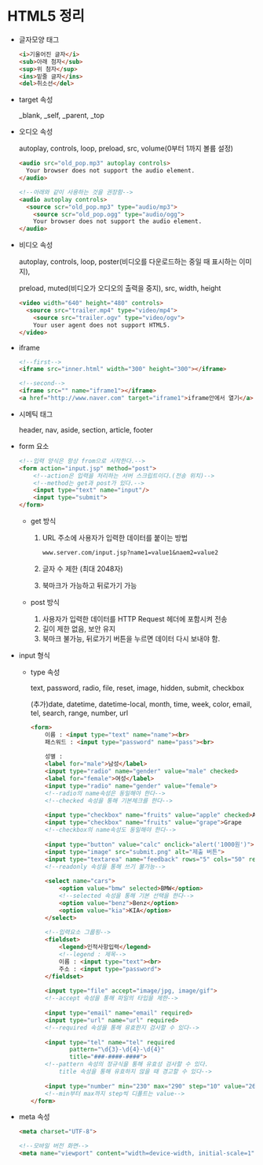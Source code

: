 # HTML5 정리

* 글자모양 태그

  ```html
  <i>기울어진 글자</i>
  <sub>아래 첨자</sub>
  <sup>위 첨자</sup>
  <ins>밑줄 글자</ins>
  <del>취소선</del>
  ```



* target 속성

  _blank, _self, _parent, _top

  

* 오디오 속성

  autoplay, controls, loop, preload, src, volume(0부터 1까지 볼륨 설정)

  ``` html
  <audio src="old_pop.mp3" autoplay controls>
  	Your browser does not support the audio element.
  </audio>
  
  <!--아래와 같이 사용하는 것을 권장함-->
  <audio autoplay controls>
  	<source scr="old_pop.mp3" type="audio/mp3">
      <source scr="old_pop.ogg" type="audio/ogg">
      Your browser does not support the audio element.
  </audio>
  ```

  

* 비디오 속성

  autoplay, controls, loop, poster(비디오를 다운로드하는 중일 때 표시하는 이미지),

  preload, muted(비디오가 오디오의 출력을 중지), src, width, height

  ```html
  <video width="640" height="480" controls>
  	<source src="trailer.mp4" type="video/mp4">
      <source src="trailer.ogv" type="video/ogv">
      Your user agent does not support HTML5.
  </video>
  ```

  

* iframe

  ``` html
  <!--first-->
  <iframe src="inner.html" width="300" height="300"></iframe>
  
  <!--second-->
  <iframe src="" name="iframe1"></iframe>
  <a href="http://www.naver.com" target="iframe1">iframe안에서 열기</a>
  ```




* 시메틱 태그

  header, nav, aside, section, article, footer

  

* form 요소

  ```html
  <!--입력 양식은 항상 from으로 시작한다.-->
  <form action="input.jsp" method="post">
      <!--action은 입력을 처리하는 서버 스크립트이다.(전송 위치)-->
      <!--method는 get과 post가 있다.-->
      <input type="text" name="input"/>
      <input type="submit">
  </form>
  ```

  

  * get 방식

    1. URL 주소에 사용자가 입력한 데이터를 붙이는 방법

       ```txt
       www.server.com/input.jsp?name1=value1&naem2=value2
       ```

    2. 글자 수 제한 (최대 2048자)

    3. 북마크가 가능하고 뒤로가기 가능

  * post 방식

    1. 사용자가 입력한 데이터를 HTTP Request 헤더에 포함시켜 전송
    2. 길이 제한 없음, 보안 유지
    3. 북마크 불가능, 뒤로가기 버튼을 누르면 데이터 다시 보내야 함.



* input 형식

  * type 속성

    text, password, radio, file, reset, image, hidden, submit, checkbox

    (추가)date, datetime, datetime-local, month, time, week, color, email, tel, search, range, number, url

    ```html
    <form>
        이름 : <input type="text" name="name"><br>
        패스워드 : <input type="password" name="pass"><br>
        
        성별 : 
        <label for="male">남성</label>
        <input type="radio" name="gender" value="male" checked>
        <label for="female">여성</label>
        <input type="radio" name="gender" value="female">
        <!--radio의 name속성은 동일해야 한다-->
        <!--checked 속성을 통해 기본체크를 한다-->
        
        <input type="checkbox" name="fruits" value="apple" checked>Apple
        <input type="checkbox" name="fruits" value="grape">Grape
        <!--checkbox의 name속성도 동일해야 한다-->
        
        <input type="button" value="calc" onclick="alert('1000원')">
        <input type="image" src="submit.png" alt="제출 버튼">
        <input type="textarea" name="feedback" rows="5" cols="50" readonly>
        <!--readonly 속성을 통해 쓰기 불가능-->
        
        <select name="cars">
            <option value="bmw" selected>BMW</option>
            <!--selected 속성을 통해 기본 선택을 한다-->
            <option value="benz">Benz</option>
            <option value="kia">KIA</option>
        </select>
        
        <!--입력요소 그룹핑-->
        <fieldset>
            <legend>인적사항입력</legend>
            <!--legend : 제목-->
            이름 : <input type="text"><br>
            주소 : <input type="password">
        </fieldset>
            
        <input type="file" accept="image/jpg, image/gif">
        <!--accept 속성을 통해 파일의 타입을 제한-->
        
        <input type="email" name="email" required>
        <input type="url" name="url" required>
        <!--required 속성을 통해 유효한지 검사할 수 있다-->
        
        <input type="tel" name="tel" required
               pattern="\d{3}-\d{4}-\d{4}"
               title="###-####-####">
        <!--pattern 속성의 정규식을 통해 유효성 검사할 수 있다.
    		title 속성을 통해 유효하지 않을 때 경고할 수 있다-->
        
        <input type="number" min="230" max="290" step="10" value="260">
        <!--min부터 max까지 step씩 디폴트는 value-->
    </form>
    ```
  
* meta 속성
  
  ```html
  <meta charset="UTF-8">
  
  <!--모바일 버전 화면-->
  <meta name="viewport" content="width=device-width, initial-scale=1"> 
  ```
  
